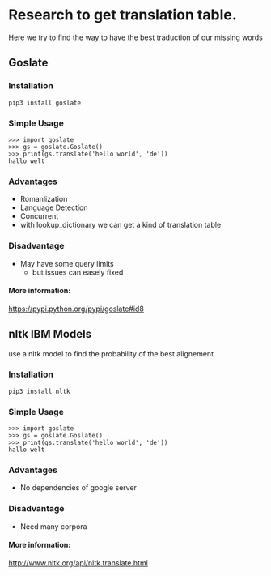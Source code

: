 # Research to get translation table.

Here we try to find the way to have the best traduction of our missing words

## Goslate

### Installation

```
pip3 install goslate
```

### Simple Usage
```
>>> import goslate
>>> gs = goslate.Goslate()
>>> print(gs.translate('hello world', 'de'))
hallo welt
```

### Advantages
+ Romanlization
+ Language Detection
+ Concurrent
+ with lookup_dictionary we can get a kind of translation table

### Disadvantage
+ May have some query limits
  + but issues can easely fixed

#### More information:
https://pypi.python.org/pypi/goslate#id8


## nltk IBM Models

use a nltk model to find the probability of the best alignement


### Installation

```
pip3 install nltk
```

### Simple Usage
```
>>> import goslate
>>> gs = goslate.Goslate()
>>> print(gs.translate('hello world', 'de'))
hallo welt
```

### Advantages
+ No dependencies of google server

### Disadvantage
+ Need many corpora

#### More information:
http://www.nltk.org/api/nltk.translate.html
